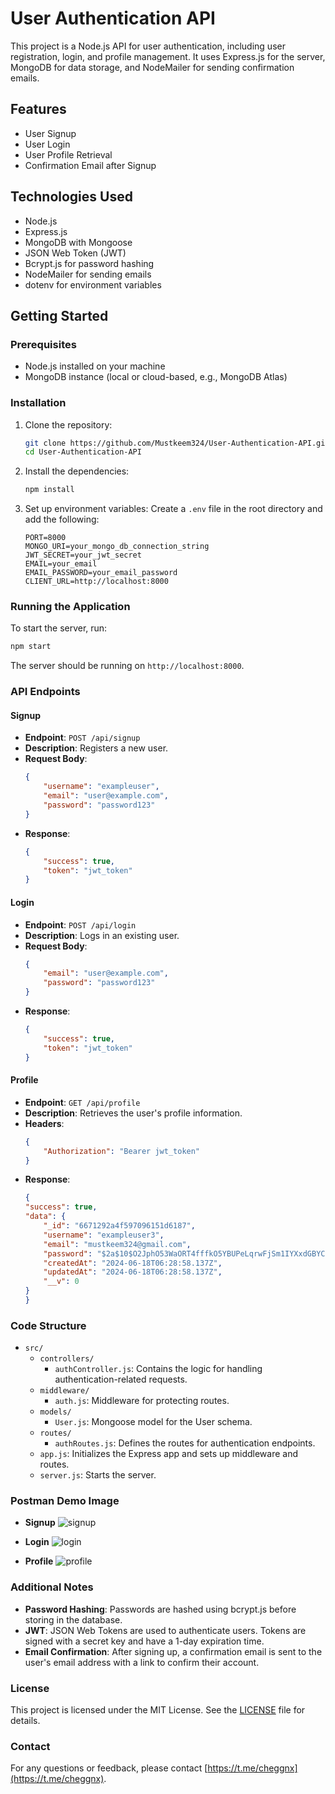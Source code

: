 # User Authentication API

This project is a Node.js API for user authentication, including user registration, login, and profile management. It uses Express.js for the server, MongoDB for data storage, and NodeMailer for sending confirmation emails.

## Features

- User Signup
- User Login
- User Profile Retrieval
- Confirmation Email after Signup

## Technologies Used

- Node.js
- Express.js
- MongoDB with Mongoose
- JSON Web Token (JWT)
- Bcrypt.js for password hashing
- NodeMailer for sending emails
- dotenv for environment variables

## Getting Started

### Prerequisites

- Node.js installed on your machine
- MongoDB instance (local or cloud-based, e.g., MongoDB Atlas)

### Installation

1. Clone the repository:
    ```bash
    git clone https://github.com/Mustkeem324/User-Authentication-API.git
    cd User-Authentication-API
    ```

2. Install the dependencies:
    ```bash
    npm install
    ```

3. Set up environment variables:
    Create a `.env` file in the root directory and add the following:
    ```plaintext
    PORT=8000
    MONGO_URI=your_mongo_db_connection_string
    JWT_SECRET=your_jwt_secret
    EMAIL=your_email
    EMAIL_PASSWORD=your_email_password
    CLIENT_URL=http://localhost:8000
    ```

### Running the Application

To start the server, run:
```bash
npm start
```

The server should be running on `http://localhost:8000`.

### API Endpoints

#### Signup

- **Endpoint**: `POST /api/signup`
- **Description**: Registers a new user.
- **Request Body**:
    ```json
    {
        "username": "exampleuser",
        "email": "user@example.com",
        "password": "password123"
    }
    ```
- **Response**:
    ```json
    {
        "success": true,
        "token": "jwt_token"
    }
    ```

#### Login

- **Endpoint**: `POST /api/login`
- **Description**: Logs in an existing user.
- **Request Body**:
    ```json
    {
        "email": "user@example.com",
        "password": "password123"
    }
    ```
- **Response**:
    ```json
    {
        "success": true,
        "token": "jwt_token"
    }
    ```

#### Profile

- **Endpoint**: `GET /api/profile`
- **Description**: Retrieves the user's profile information.
- **Headers**:
    ```json
    {
        "Authorization": "Bearer jwt_token"
    }
    ```
- **Response**:
    ```json
    {
    "success": true,
    "data": {
        "_id": "6671292a4f597096151d6187",
        "username": "exampleuser3",
        "email": "mustkeem324@gmail.com",
        "password": "$2a$10$O2JphO53WaORT4fffkO5YBUPeLqrwFjSm1IYXxdGBYCdDyKFcf/oUN6G",
        "createdAt": "2024-06-18T06:28:58.137Z",
        "updatedAt": "2024-06-18T06:28:58.137Z",
        "__v": 0
    }
   }
    ```

### Code Structure

- `src/`
  - `controllers/`
    - `authController.js`: Contains the logic for handling authentication-related requests.
  - `middleware/`
    - `auth.js`: Middleware for protecting routes.
  - `models/`
    - `User.js`: Mongoose model for the User schema.
  - `routes/`
    - `authRoutes.js`: Defines the routes for authentication endpoints.
  - `app.js`: Initializes the Express app and sets up middleware and routes.
  - `server.js`: Starts the server.

### Postman Demo Image
- **Signup**
![signup](signup.png)

- **Login**
![login](login.png)

- **Profile**
![profile](profile.png)

### Additional Notes

- **Password Hashing**: Passwords are hashed using bcrypt.js before storing in the database.
- **JWT**: JSON Web Tokens are used to authenticate users. Tokens are signed with a secret key and have a 1-day expiration time.
- **Email Confirmation**: After signing up, a confirmation email is sent to the user's email address with a link to confirm their account.

### License

This project is licensed under the MIT License. See the [LICENSE](LICENSE) file for details.

### Contact

For any questions or feedback, please contact [https://t.me/cheggnx](https://t.me/cheggnx).
